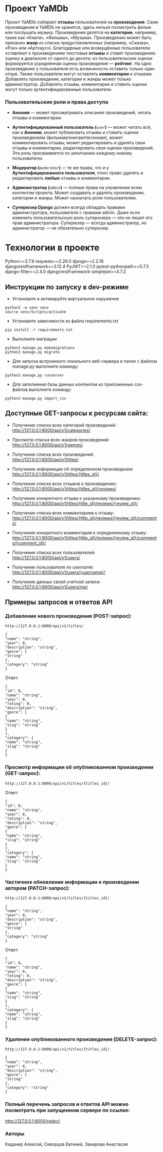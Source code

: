 
# Проект YaMDb

Проект YaMDb собирает **отзывы** пользователей на **произведения**. Сами произведения в YaMDb не хранятся, здесь нельзя посмотреть фильм или послушать музыку.
Произведения делятся на **категории**, например, такие как «Книги», «Фильмы», «Музыка».
Произведению может быть присвоен **жанр** из списка предустановленных (например, «Сказка», «Рок» или «Артхаус»).
Благодарные или возмущённые пользователи оставляют к произведениям текстовые **отзывы** и ставят произведению оценку в диапазоне от одного до десяти; из пользовательских оценок формируется усреднённая оценка произведения — **рейтинг**. На одно произведение у пользователя есть возможность оставить только один отзыв. Также пользователи могут оставлять **комментарии** к отзывам.
Добавлять произведения, категории и жанры может только администратор.
Добавлять отзывы, комментарии и ставить оценки могут только аутентифицированные пользователи.

### Пользовательские роли и права доступа

-  **Аноним** — может просматривать описания произведений, читать отзывы и комментарии.

-  **Аутентифицированный пользователь (**`user`**)** — может читать всё, как и **Аноним**, может публиковать отзывы и ставить оценки произведениям (фильмам/книгам/песенкам), может комментировать отзывы; может редактировать и удалять свои отзывы и комментарии, редактировать свои оценки произведений. Эта роль присваивается по умолчанию каждому новому пользователю.

-  **Модератор (**`moderator`**)** — те же права, что и у **Аутентифицированного пользователя**, плюс право удалять и редактировать **любые** отзывы и комментарии.

-  **Администратор (**`admin`**)** — полные права на управление всем контентом проекта. Может создавать и удалять произведения, категории и жанры. Может назначать роли пользователям.

-  **Суперюзер Django** должен всегда обладать правами администратора, пользователя с правами admin. Даже если изменить пользовательскую роль суперюзера — это не лишит его прав администратора. Суперюзер — всегда администратор, но администратор — не обязательно суперюзер.

# Технологии в проекте

Python==3.7.9
requests==2.26.0
django==2.2.16
djangorestframework==3.12.4
PyJWT==2.1.0
pytest-pythonpath==0.7.3
django-filter==2.4.0
djangorestframework-simplejwt==4.7.2

## Инструкции по запуску в dev-режиме

- Установите и активируйте виртуальное окружение
```
python3 -m venv venv
source venv/Scripts/activate
```

- Установите зависимости из файла requirements.txt
```
pip install -r requirements.txt
```

- Выполните миграции
```
python3 manage.py makemigrations
python3 manage.py migrate
```

- Для запуска встроенного локального веб-сервера в папке с файлом manage.py выполните команду:
```
python3 manage.py runserver
```

- Для заполнения базы данных контентом из приложенных csv-файлов выполните команду:
```
python3 manage.py import_csv
```

## Доступные GET-запросы к ресурсам сайта:

- Получение списка всех категорий произведений:
http://127.0.0.1:8000/api/v1/categories/

- Просмотр списка всех жанров произведений:
http://127.0.0.1:8000/api/v1/genres/

- Получение списка всех произведений:
http://127.0.0.1:8000/api/v1/titles/

- Получение информации об определенном произведении:
http://127.0.0.1:8000/api/v1/titles/{titles_id}/

- Получение списка всех отзывов к произведению:
http://127.0.0.1:8000/api/v1/titles/{titles_id}/reviews/

- Получение конкретного отзыва к указанному произведению:
http://127.0.0.1:8000/api/v1/titles/{title_id}/reviews/{review_id}/

- Получение списка всех комментариев к отзыву:
http://127.0.0.1:8000/api/v1/titles/{title_id}/reviews/{review_id}/comments/

- Получение конкретного комментария к определенному отзыву:
http://127.0.0.1:8000/api/v1/titles/{title_id}/reviews/{review_id}/comments/{comment_id}/

- Получение списка всех пользователей:
http://127.0.0.1:8000/api/v1/users/

- Получение пользователя по username:
http://127.0.0.1:8000/api/v1/users/{username}/

- Получение данных своей учетной записи:
http://127.0.0.1:8000/api/v1/users/me/

## Примеры запросов и ответов API

### Добавление нового произведения (POST-запрос):

```
http://127.0.0.1:8000/api/v1/titles/

{
"name": "string",
"year": 0,
"description": "string",
"genre": [
"string"
],
"category": "string"
}
```

Ответ:
```
{
"id": 0,
"name": "string",
"year": 0,
"rating": 0,
"description": "string",
"genre": [
{
"name": "string",
"slug": "string"
}
],
"category": {
"name": "string",
"slug": "string"
}
}
```

### Просмотр информации об опубликованном произведении (GET-запрос):

```
http://127.0.0.1:8000/api/v1/titles/{titles_id}/
```

Ответ:
```
{
"id": 0,
"name": "string",
"year": 0,
"rating": 0,
"description": "string",
"genre": [
{
"name": "string",
"slug": "string"
}
],
"category": {
"name": "string",
"slug": "string"
}
}
```

### Частичное обновление информации о произведении автором (PATCH-запрос):

```
http://127.0.0.1:8000/api/v1/titles/{titles_id}/

{
"name": "string",
"year": 0,
"description": "string",
"genre": [
"string"
],
"category": "string"
}
```

Ответ:
```
{
"id": 0,
"name": "string",
"year": 0,
"rating": 0,
"description": "string",
"genre": [
{
"name": "string",
"slug": "string"
}
],
"category": {
"name": "string",
"slug": "string"
}
}
```

### Удаление опубликованного произведения (DELETE-запрос):

```
http://127.0.0.1:8000/api/v1/titles/{titles_id}/

{
"name": "string",
"year": 0,
"description": "string",
"genre": [
"string"
],
"category": "string"
}
```

### Полный перечень запросов и ответов API можно посмотреть при запущенном сервере по ссылке:

http://127.0.0.1:8000/redoc/

### Авторы

Каданер Алексей, Скворцов Евгений, Закирова Анастасия
